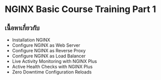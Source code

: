 # NGINX Basic Course Training Part 1

## เนื้อหาเกี่ยวกับ
- Installation NGINX
- Configure NGINX as Web Server
- Configure NGINX as Reverse Proxy
- Configure NGINX as Load Balancer
- Live Activity Monitoring with NGINX Plus
- Active Health Checks with NGINX Plus
- Zero Downtime Configuration Reloads
